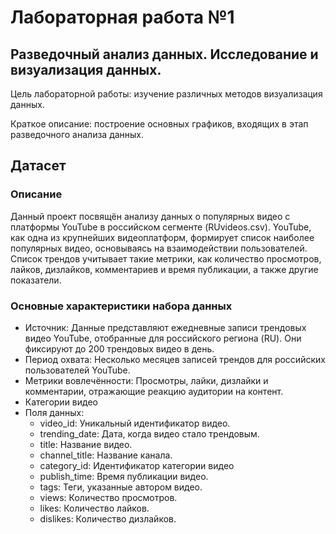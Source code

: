 # Лабораторная работа №1
## Разведочный анализ данных. Исследование и визуализация данных.
Цель лабораторной работы: изучение различных методов визуализация данных.

Краткое описание: построение основных графиков, входящих в этап разведочного анализа данных.
## Датасет
### Описание
Данный проект посвящён анализу данных о популярных видео с платформы YouTube в российском сегменте (RUvideos.csv). YouTube, как одна из крупнейших видеоплатформ, формирует список наиболее популярных видео, основываясь на взаимодействии пользователей. Список трендов учитывает такие метрики, как количество просмотров, лайков, дизлайков, комментариев и время публикации, а также другие показатели.
### Основные характеристики набора данных
* Источник: Данные представляют ежедневные записи трендовых видео YouTube, отобранные для российского региона (RU). Они фиксируют до 200 трендовых видео в день.
* Период охвата: Несколько месяцев записей трендов для российских пользователей YouTube.
* Метрики вовлечённости: Просмотры, лайки, дизлайки и комментарии, отражающие реакцию аудитории на контент.
* Категории видео
* Поля данных:
  * video_id: Уникальный идентификатор видео.
  * trending_date: Дата, когда видео стало трендовым.
  * title: Название видео.
  * channel_title: Название канала.
  * category_id: Идентификатор категории видео
  * publish_time: Время публикации видео.
  * tags: Теги, указанные автором видео.
  * views: Количество просмотров.
  * likes: Количество лайков.
  * dislikes: Количество дизлайков.